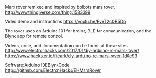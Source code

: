 Mars rover remixed and inspired by bolbots mars rover. http://www.thingiverse.com/thing:1583399

Video demo and instructions https://youtu.be/BveT2cOB5Do

The rover uses an Arduino 101 for brains, BLE for communication, and the Blynk app for remote control.

Videos, code, and documentation can be found at these sites:
http://www.electronhacks.com/2017/01/diy-arduino-rc-mars-rover/
https://www.hackster.io/fileark/diy-arduino-rc-mars-rover-1d0e93

Software:Arduino IDEBlynkCode https://github.com/ElectronHacks/EHMarsRover

